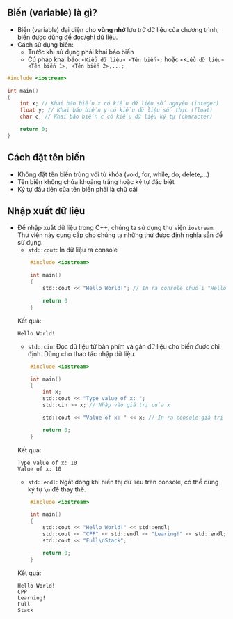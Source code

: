 ## Biến (variable) là gì?
- Biến (variable) đại diện cho **vùng nhớ** lưu trữ dữ liệu của chương trình, biến được dùng để đọc/ghi dữ liệu.
- Cách sử dụng biến:
    - Trước khi sử dụng phải khai báo biến
    - Cú pháp khai báo: `<Kiểu dữ liệu> <Tên biến>;` hoặc `<Kiểu dữ liệu> <Tên biến 1>, <Tên biến 2>,...;`

```c
#include <iostream>

int main()
{
    int x; // Khai báo biến x có kiểu dữ liệu số nguyên (integer)
    float y; // Khai báo biến y có kiểu dữ liệu số thực (float)
    char c; // Khai báo biến c có kiểu dữ liệu ký tự (character)

    return 0;
}
```

## Cách đặt tên biến
- Không đặt tên biến trùng với từ khóa (void, for, while, do, delete,...)
- Tên biến không chứa khoảng trắng hoặc ký tự đặc biệt
- Ký tự đầu tiên của tên biến phải là chữ cái

## Nhập xuất dữ liệu
- Để nhập xuất dữ liệu trong C++, chúng ta sử dụng thư viện `iostream`. Thư viện này cung cấp cho chúng ta những thứ được định nghĩa sẵn để sử dụng.
    - `std::cout`: In dữ liệu ra console
    ```c
        #include <iostream>

        int main()
        {
            std::cout << "Hello World!"; // In ra console chuỗi "Hello World!"

            return 0
        }
    ```
    Kết quả:
    ```
    Hello World!
    ```
    - `std::cin`: Đọc dữ liệu từ bàn phím và gán dữ liệu cho biến được chỉ định. Dùng cho thao tác nhập dữ liệu.
    ```c
        #include <iostream>

        int main()
        {
            int x;
            std::cout << "Type value of x: ";
            std::cin >> x; // Nhập vào giá trị của x

            std::cout << "Value of x: " << x; // In ra console giá trị của x

            return 0;
        }
    ```
    Kết quả:
    ```
    Type value of x: 10
    Value of x: 10
    ```
    - `std::endl`: Ngắt dòng khi hiển thị dữ liệu trên console, có thể dùng ký tự `\n` để thay thế.
    ```c
        #include <iostream>

        int main()
        {
            std::cout << "Hello World!" << std::endl;
            std::cout << "CPP" << std::endl << "Learing!" << std::endl;
            std::cout << "Full\nStack";

            return 0;
        }
    ```
    Kết quả:
    ```
    Hello World!
    CPP 
    Learning!
    Full 
    Stack
    ```
